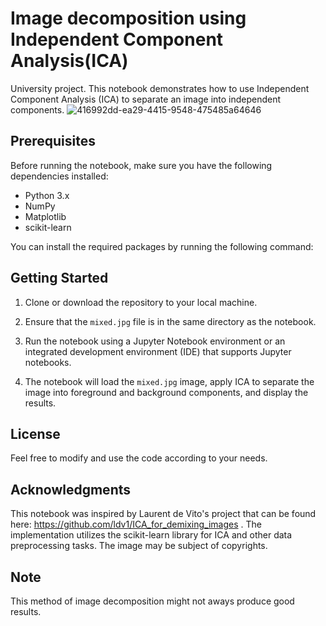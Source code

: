 # Image decomposition using Independent Component Analysis(ICA)

University project.
This notebook demonstrates how to use Independent Component Analysis (ICA) to separate an image into independent components.
![416992dd-ea29-4415-9548-475485a64646](https://github.com/viktor436/Image-decomposition-using-ICA/assets/75243626/96373c69-5f31-4419-85d5-dd15a948c52c)

## Prerequisites

Before running the notebook, make sure you have the following dependencies installed:


- Python 3.x
- NumPy
- Matplotlib
- scikit-learn

You can install the required packages by running the following command:

## Getting Started

1. Clone or download the repository to your local machine.

2. Ensure that the `mixed.jpg` file is in the same directory as the notebook.

3. Run the notebook using a Jupyter Notebook environment or an integrated development environment (IDE) that supports Jupyter notebooks.

4. The notebook will load the `mixed.jpg` image, apply ICA to separate the image into foreground and background components, and display the results.

## License

Feel free to modify and use the code according to your needs.

## Acknowledgments

This notebook was inspired by Laurent de Vito's project that can be found here: https://github.com/ldv1/ICA_for_demixing_images . The implementation utilizes the scikit-learn library for ICA and other data preprocessing tasks. The image may be subject of copyrights.

## Note

This method of image decomposition might not aways produce good results.

